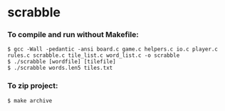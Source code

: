 # scrabble

### To compile and run without Makefile:

```
$ gcc -Wall -pedantic -ansi board.c game.c helpers.c io.c player.c rules.c scrabble.c tile_list.c word_list.c -o scrabble
$ ./scrabble [wordfile] [tilefile]
$ ./scrabble words.len5 tiles.txt
```

### To zip project:
```
$ make archive
```